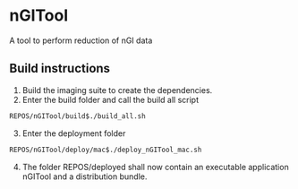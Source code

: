 # nGITool
A tool to perform reduction of nGI data


## Build instructions
1. Build the imaging suite to create the dependencies.
2. Enter the build folder and call the build all script
```bash
REPOS/nGITool/build$./build_all.sh
```
3. Enter the deployment folder
```bash
REPOS/nGITool/deploy/mac$./deploy_nGITool_mac.sh
```
4. The folder REPOS/deployed shall now contain an executable application nGITool and a distribution bundle.
